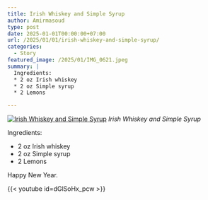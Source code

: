 ```yaml
---
title: Irish Whiskey and Simple Syrup
author: Amirmasoud
type: post
date: 2025-01-01T00:00:00+07:00
url: /2025/01/01/irish-whiskey-and-simple-syrup/
categories:
  - Story
featured_image: /2025/01/IMG_0621.jpeg
summary: |
  Ingredients:
  * 2 oz Irish whiskey
  * 2 oz Simple syrup
  * 2 Lemons

---
```


[![Irish Whiskey and Simple Syrup](/2025/01/IMG_0621.jpeg)](/2025/01/IMG_0621.jpeg)
*Irish Whiskey and Simple Syrup*

Ingredients:

* 2 oz Irish whiskey
* 2 oz Simple syrup
* 2 Lemons

Happy New Year.

{{< youtube id=dGlSoHx_pcw >}}
